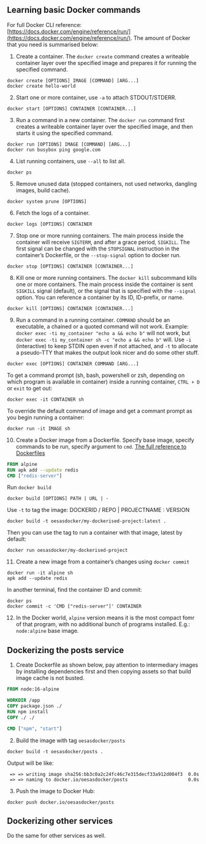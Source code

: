 ## Learning basic Docker commands

For full Docker CLI reference: [https://docs.docker.com/engine/reference/run/](https://docs.docker.com/engine/reference/run/).
The amount of Docker that you need is summarised below:

1. Create a container. The `docker create` command creates a writeable container layer over the specified image and prepares it for running the specified command.

```shell
docker create [OPTIONS] IMAGE [COMMAND] [ARG...]
docker create hello-world
```

2. Start one or more container, use `-a` to attach STDOUT/STDERR.

```shell
docker start [OPTIONS] CONTAINER [CONTAINER...]
```

3. Run a command in a new container. The `docker run` command first creates a writeable container layer over the specified image, and then starts it using the specified command.

```shell
docker run [OPTIONS] IMAGE [COMMAND] [ARG...]
docker run busybox ping google.com
```

4. List running containers, use `--all` to list all.

```shell
docker ps
```

5. Remove unused data (stopped containers, not used networks, dangling images, build cache).

```shell
docker system prune [OPTIONS]
```

6. Fetch the logs of a container.

```shell
docker logs [OPTIONS] CONTAINER
```

7. Stop one or more running containers. The main process inside the container will receive `SIGTERM`, and after a grace period, `SIGKILL`. The first signal can be changed with the `STOPSIGNAL` instruction in the container’s Dockerfile, or the `--stop-signal` option to docker run.

```shell
docker stop [OPTIONS] CONTAINER [CONTAINER...]
```

8. Kill one or more running containers. The `docker kill` subcommand kills one or more containers. The main process inside the container is sent `SIGKILL` signal (default), or the signal that is specified with the `--signal` option. You can reference a container by its ID, ID-prefix, or name.

```shell
docker kill [OPTIONS] CONTAINER [CONTAINER...]
```

9. Run a command in a running container. `COMMAND` should be an executable, a chained or a quoted command will not work. Example: `docker exec -ti my_container "echo a && echo b"` will not work, but `docker exec -ti my_container sh -c "echo a && echo b"` will. Use `-i` (interactive) to keep STDIN open even if not attached, and `-t` to allocate a pseudo-TTY that makes the output look nicer and do some other stuff.

```shell
docker exec [OPTIONS] CONTAINER COMMAND [ARG...]
```

To get a command prompt (sh, bash, powershell or zsh, depending on which program is available in container) inside a running container, `CTRL + D` or `exit` to get out:

```shell
docker exec -it CONTAINER sh
```

To override the default command of image and get a commant prompt as you begin running a container:

```shell
docker run -it IMAGE sh
```

10. Create a Docker image from a Dockerfile. Specify base image, specify commands to be run, specify argument to `cmd`. [The full reference to Dockerfiles](https://docs.docker.com/engine/reference/builder/)

```Dockerfile
FROM alpine
RUN apk add --update redis
CMD ["redis-server"]
```

Run `docker build`

```shell
docker build [OPTIONS] PATH | URL | -
```

Use `-t` to tag the image: DOCKERID / REPO | PROJECTNAME : VERSION

```shell
docker build -t oesasdocker/my-dockerised-project:latest .
```

Then you can use the tag to run a container with that image, latest by default:

```shell
docker run oesasdocker/my-dockerised-project
```

11. Create a new image from a container’s changes using `docker commit`

```shell
docker run -it alpine sh
apk add --update redis
```

In another terminal, find the container ID and commit:

```shell
docker ps
docker commit -c 'CMD ["redis-server"]' CONTAINER
```

12. In the Docker world, `alpine` version means it is the most compact fomr of that program, with no additional bunch of programs installed. E.g.: `node:alpine` base image.

## Dockerizing the posts service

1. Create Dockerfile as shown below, pay attention to intermediary images by installing dependencies first and then copying assets so that build image cache is not busted.

```dockerfile
FROM node:16-alpine

WORKDIR /app
COPY package.json ./
RUN npm install
COPY ./ ./

CMD ["npm", "start"]
```

2. Build the image with tag `oesasdocker/posts`

```shell
docker build -t oesasdocker/posts .
```

Output will be like:

```shell
 => => writing image sha256:bb3c0a2c24fc46c7e315decf33a912d004f3  0.0s
 => => naming to docker.io/oesasdocker/posts                      0.0s
```

3. Push the image to Docker Hub:

```shell
docker push docker.io/oesasdocker/posts
```

## Dockerizing other services

Do the same for other services as well.
